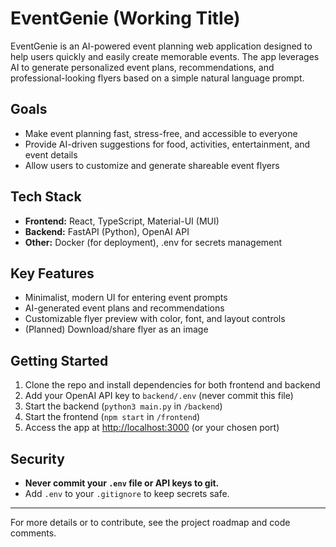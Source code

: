 # EventGenie (Working Title)

EventGenie is an AI-powered event planning web application designed to help users quickly and easily create memorable events. The app leverages AI to generate personalized event plans, recommendations, and professional-looking flyers based on a simple natural language prompt.

## Goals
- Make event planning fast, stress-free, and accessible to everyone
- Provide AI-driven suggestions for food, activities, entertainment, and event details
- Allow users to customize and generate shareable event flyers

## Tech Stack
- **Frontend:** React, TypeScript, Material-UI (MUI)
- **Backend:** FastAPI (Python), OpenAI API
- **Other:** Docker (for deployment), .env for secrets management

## Key Features
- Minimalist, modern UI for entering event prompts
- AI-generated event plans and recommendations
- Customizable flyer preview with color, font, and layout controls
- (Planned) Download/share flyer as an image

## Getting Started
1. Clone the repo and install dependencies for both frontend and backend
2. Add your OpenAI API key to `backend/.env` (never commit this file)
3. Start the backend (`python3 main.py` in `/backend`)
4. Start the frontend (`npm start` in `/frontend`)
5. Access the app at [http://localhost:3000](http://localhost:3000) (or your chosen port)

## Security
- **Never commit your `.env` file or API keys to git.**
- Add `.env` to your `.gitignore` to keep secrets safe.

---

For more details or to contribute, see the project roadmap and code comments.
